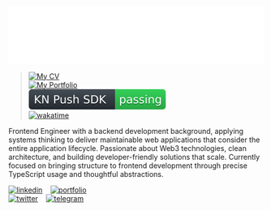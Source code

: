 [![header](https://raw.githubusercontent.com/clonomaer/clonomaer/refs/heads/master/header.svg)](https://github.com/kavenegar)  
> ‌[![My CV](https://github.com/clonomaer/cv/actions/workflows/latex.yml/badge.svg)](https://gh.leila.sh/cv/releases)  
> [![My Portfolio](https://github.com/clonomaer/clonomaer.github.io/actions/workflows/svelte.yaml/badge.svg)](https://leila.sh)  
> [![KN Push SDK](https://raw.githubusercontent.com/clonomaer/clonomaer/refs/heads/master/kn-push-badge.svg)](https://kavenegar.com/services/webpush)  
> [![wakatime](https://wakatime.com/badge/user/5e4f5ed0-dd2e-4204-b88b-ee84d3aad996.svg)](https://wakatime.com/@5e4f5ed0-dd2e-4204-b88b-ee84d3aad996)  

Frontend Engineer with a backend development background, applying systems thinking to deliver maintainable web applications that consider the entire application lifecycle. Passionate about Web3 technologies, clean architecture, and building developer-friendly solutions that scale. Currently focused on bringing structure to frontend development through precise TypeScript usage and thoughtful abstractions.

[![linkedin](https://leila.sh/static_assets/gh-tag-linkedin.svg)](https://in.leila.sh) ‌ ‌ ‌ [![portfolio](https://leila.sh/static_assets/gh-tag-home.svg)](https://leila.sh)  
[![twitter](https://leila.sh/static_assets/gh-tag-twitter.svg)](https://x.leila.sh) ‌ ‌ ‌ [![telegram](https://leila.sh/static_assets/gh-tag-telegram.svg)](https://tg.leila.sh)

